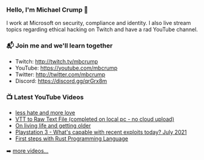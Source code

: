 ### Hello, I'm Michael Crump 👋

I work at Microsoft on security, compliance and identity. I also live stream topics regarding ethical hacking on Twitch and have a rad YouTube channel. 

### 📬 Join me and we'll learn together

- Twitch: http://twitch.tv/mbcrump
- YouTube: https://youtube.com/mbcrump
- Twitter: http://twitter.com/mbcrump
- Discord: https://discord.gg/qrGrx8m

### 📺 Latest YouTube Videos

<!-- YOUTUBE:START -->
- [less hate and more love](https://www.youtube.com/watch?v=QV1aizu353c)
- [VTT to Raw Text File (completed on local pc - no cloud upload)](https://www.youtube.com/watch?v=DeiCkpVbQH4)
- [On living life and getting older](https://www.youtube.com/watch?v=Sz1tN-o4hBs)
- [Playstation 3 - What's capable with recent exploits today? July 2021](https://www.youtube.com/watch?v=OgcTNcA0SMs)
- [First steps with Rust Programming Language](https://www.youtube.com/watch?v=GFzwCq5OHSg)
<!-- YOUTUBE:END -->

➡️ [more videos...](https://youtube.com/mbcrump)

